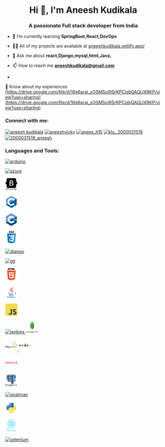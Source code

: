 <h1 align="center">Hi 👋, I'm Aneesh Kudikala</h1>
<h3 align="center">A passionate Full stack developer from India</h3>

- 🌱 I’m currently learning **SpringBoot,React,DevOps**

- 👨‍💻 All of my projects are available at [aneeshkudikala.netlify.app/](aneeshkudikala.netlify.app/)

- 💬 Ask me about **react,Django,mysql,html,Java,**

- 📫 How to reach me **aneeshkudikala@gmail.com**

-
 📄 Know about my experiences 
[https://drive.google.com/file/d/16e6araj_xOSMSol9SrKPCjzbQAQUXRKP/view?usp=sharing](https://drive.google.com/file/d/16e6araj_xOSMSol9SrKPCjzbQAQUXRKP/view?usp=sharing)

<h3 align="left">Connect with me:</h3>
<p align="left">
<a
 href="https://linkedin.com/in/aneesh kudikala" 
target="blank"><img align="center" 
src="https://raw.githubusercontent.com/rahuldkjain/github-profile-readme-generator/master/src/images/icons/Social/linked-in-alt.svg"
 alt="aneesh kudikala" height="30" width="40" /></a>
<a 
href="https://fb.com/aneeshvicky" target="blank"><img 
align="center" 
src="https://raw.githubusercontent.com/rahuldkjain/github-profile-readme-generator/master/src/images/icons/Social/facebook.svg"
 alt="aneeshvicky" height="30" width="40" /></a>
<a 
href="https://instagram.com/anees_h15" target="blank"><img 
align="center" 
src="https://raw.githubusercontent.com/rahuldkjain/github-profile-readme-generator/master/src/images/icons/Social/instagram.svg"
 alt="anees_h15" height="30" width="40" /></a>
<a 
href="https://www.hackerrank.com/klu_ 2000031519" 
target="blank"><img align="center" 
src="https://raw.githubusercontent.com/rahuldkjain/github-profile-readme-generator/master/src/images/icons/Social/hackerrank.svg"
 alt="klu_ 2000031519" height="30" width="40" /></a>
<a 
href="https://www.leetcode.com/2000031519_aneesh" 
target="blank"><img align="center" 
src="https://raw.githubusercontent.com/rahuldkjain/github-profile-readme-generator/master/src/images/icons/Social/leet-code.svg"
 alt="2000031519_aneesh" height="30" width="40" /></a>
</p>

<h3 align="left">Languages and Tools:</h3>
<p >
        <a href="https://www.arduino.cc/" target="_blank" rel="noreferrer">
   <img 
src="https://cdn.worldvectorlogo.com/logos/arduino-1.svg" alt="arduino" 
width="40" height="40"/>
        </a>
       
   <a href="https://azure.microsoft.com/en-in/" target="_blank" 
rel="noreferrer">
          <img 
src="https://www.vectorlogo.zone/logos/microsoft_azure/microsoft_azure-icon.svg"
 alt="azure" width="40" height="40"/>
        </a>
         
  <a href="https://getbootstrap.com" target="_blank" 
rel="noreferrer">
          <img 
src="https://raw.githubusercontent.com/devicons/devicon/master/icons/bootstrap/bootstrap-plain-wordmark.svg"
 alt="bootstrap" width="40" height="40"/>
        </a>
         
  <a href="https://www.cprogramming.com/" target="_blank" 
rel="noreferrer">
          <img 
src="https://raw.githubusercontent.com/devicons/devicon/master/icons/c/c-original.svg"
 alt="c" width="40" height="40"/>
        </a>
         
  <a href="https://www.w3schools.com/cpp/" target="_blank" 
rel="noreferrer">
          <img 
src="https://raw.githubusercontent.com/devicons/devicon/master/icons/cplusplus/cplusplus-original.svg"
 alt="cplusplus" width="40" height="40"/>
        </a>
         
  <a href="https://www.w3schools.com/css/" target="_blank" 
rel="noreferrer">
          <img 
src="https://raw.githubusercontent.com/devicons/devicon/master/icons/css3/css3-original-wordmark.svg"
 alt="css3" width="40" height="40"/>
        </a>
         
  <a href="https://www.djangoproject.com/" target="_blank" 
rel="noreferrer">
      <img src="https://cdn.worldvectorlogo.com/logos/django.svg"
 alt="django" width="40" height="40"/>
        </a>
         
  <a href="https://git-scm.com/" target="_blank" 
rel="noreferrer">
   <img 
src="https://www.vectorlogo.zone/logos/git-scm/git-scm-icon.svg" 
alt="git" width="40" height="40"/>
        </a>
         
  <a href="https://www.w3.org/html/" target="_blank" 
rel="noreferrer">
          <img 
src="https://raw.githubusercontent.com/devicons/devicon/master/icons/html5/html5-original-wordmark.svg"
 alt="html5" width="40" height="40"/>
        </a>
         
 <a href="https://www.java.com" target="_blank" 
rel="noreferrer">
          <img 
src="https://raw.githubusercontent.com/devicons/devicon/master/icons/java/java-original.svg"
 alt="java" width="40" height="40"/>
        </a>
         
  <a 
href="https://developer.mozilla.org/en-US/docs/Web/JavaScript" 
target="_blank" rel="noreferrer">
          <img 
src="https://raw.githubusercontent.com/devicons/devicon/master/icons/javascript/javascript-original.svg"
 alt="javascript" width="40" height="40"/>
        </a>
         
  <a href="https://www.jenkins.io" target="_blank" 
rel="noreferrer">
          <img 
src="https://www.vectorlogo.zone/logos/jenkins/jenkins-icon.svg" 
alt="jenkins" width="40" height="40"/>
        </a>
          <a href="https://www.mongodb.com/" target="_blank" 
rel="noreferrer">
          <img 
src="https://raw.githubusercontent.com/devicons/devicon/master/icons/mongodb/mongodb-original-wordmark.svg"
 alt="mongodb" width="40" height="40"/>
        </a>
         
  <a href="https://www.mysql.com/" target="_blank" 
rel="noreferrer">
          <img 
src="https://raw.githubusercontent.com/devicons/devicon/master/icons/mysql/mysql-original-wordmark.svg"
 alt="mysql" width="40" height="40"/>
        </a>
        <a href="https://nodejs.org" target="_blank" 
rel="noreferrer">
          <img 
src="https://raw.githubusercontent.com/devicons/devicon/master/icons/nodejs/nodejs-original-wordmark.svg"
 alt="nodejs" width="40" height="40"/>
        </a>
         
  <a href="https://www.oracle.com/" target="_blank" 
rel="noreferrer">
          <img 
src="https://raw.githubusercontent.com/devicons/devicon/master/icons/oracle/oracle-original.svg"
 alt="oracle" width="40" height="40"/>
        </a>
         
 <a href="https://www.postgresql.org" target="_blank" 
rel="noreferrer">
          <img 
src="https://raw.githubusercontent.com/devicons/devicon/master/icons/postgresql/postgresql-original-wordmark.svg"
 alt="postgresql" width="40" height="40"/>
        </a>
         
 <a href="https://postman.com" target="_blank" 
rel="noreferrer">
          <img 
src="https://www.vectorlogo.zone/logos/getpostman/getpostman-icon.svg" 
alt="postman" width="40" height="40"/>
        </a>
         
 <a href="https://www.python.org" target="_blank" 
rel="noreferrer">
          <img 
src="https://raw.githubusercontent.com/devicons/devicon/master/icons/python/python-original.svg"
 alt="python" width="40" height="40"/>
        </a>
         
  <a href="https://reactjs.org/" target="_blank" 
rel="noreferrer">
          <img 
src="https://raw.githubusercontent.com/devicons/devicon/master/icons/react/react-original-wordmark.svg"
 alt="react" width="40" height="40"/>
        </a>
         
 <a href="https://www.selenium.dev" target="_blank" 
rel="noreferrer">
          <img 
src="https://raw.githubusercontent.com/detain/svg-logos/780f25886640cef088af994181646db2f6b1a3f8/svg/selenium-logo.svg"
 alt="selenium" width="40" height="40"/>
        </a>
        </p>

